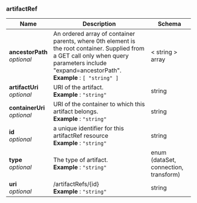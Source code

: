 
<a name="artifactref"></a>
### artifactRef

|Name|Description|Schema|
|---|---|---|
|**ancestorPath**  <br>*optional*|An ordered array of container parents, where 0th element is the root container.  Supplied from a GET call only when query parameters include "expand=ancestorPath".  <br>**Example** : `[ "string" ]`|< string > array|
|**artifactUri**  <br>*optional*|URI of the artifact.  <br>**Example** : `"string"`|string|
|**containerUri**  <br>*optional*|URI of the container to which this artifact belongs.  <br>**Example** : `"string"`|string|
|**id**  <br>*optional*|a unique identifier for this artifactRef resource  <br>**Example** : `"string"`|string|
|**type**  <br>*optional*|The type of artifact.  <br>**Example** : `"string"`|enum (dataSet, connection, transform)|
|**uri**  <br>*optional*|/artifactRefs/{id}  <br>**Example** : `"string"`|string|



